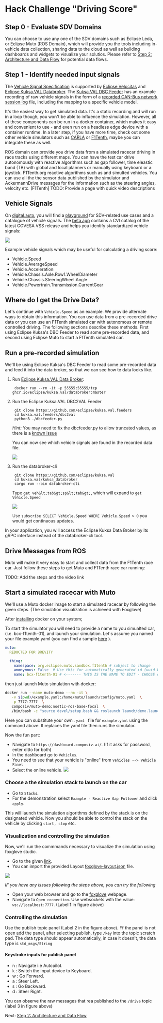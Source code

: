 # Hack Challenge "Driving Score"
## Step 0 - Evaluate SDV Domains

You can choose to use any one of the SDV domains such as Eclipse Leda, or Eclipse Muto (ROS Domain), which will provide you the tools including in-vehicle data collection, sharing data to the cloud as well as building dashboards and widgets to visualize your solutios. Please refer to [Step 2: Architecture and Data Flow](./step-2-architecture-data-flow.md) for potential data flows. 

## Step 1 - Identify needed input signals

The [Vehicle Signal Specification](https://github.com/COVESA/vehicle_signal_specification) is supported by [Eclipse Velocitas](https://github.com/eclipse-velocitas) and [Eclipse Kuksa.VAL Databroker](https://github.com/eclipse/kuksa.val). The [Kuksa.VAL DBC Feeder](https://github.com/eclipse/kuksa.val.feeders) has an example recording of raw vehicle signals in the form of a [recorded CAN-Bus network session log](https://github.com/eclipse/kuksa.val.feeders/blob/main/dbc2val/candump.log) file, including the mapping to a specific vehicle model.

It's the easiest way to get simulated data. It's a static recording and will run in a loop though, you won't be able to influence the simulation. However, all of these components can be run in a docker container, which makes it easy and convenient to use - and even run on a headless edge device with a container runtime. In a later step, if you have more time, check out some other vehicle simulators such as [CARLA](https://carla.readthedocs.io/) or [F1Tenth](https://f1tenth.readthedocs.io/en/stable/), maybe you can integrate these as well.

ROS domain can provide you drive data from a simulated racecar driving in race tracks using different maps.  You can have the test car drive autonomously with reactive algorithms such as gap follower, time eleastic band (TB) with global and local planners or manually using keyboard or a joystick.   F1Tenth.org reactive algorithms such as and simulted vehicles. You can use all the the sensor data published by the simulator and AckermannDrive messages for the information such as the steering angles, velocity etc. [F1Tenth] TODO: Provide a page with quick video descriptions

## Vehicle Signals

On [digital.auto](http://digital.auto), you will find a [playground](https://www.digitalplaybook.org/index.php?title=Overview:_playground.digital.auto) for SDV-related use cases and a catalogue of vehicle signals. The [beta app](https://digitalauto.netlify.app/) contains a CVI catalog of the latest COVESA VSS release and helps you identify standardized vehicle signals:

![](../assets/digitalauto-cvi-catalog.png)

Example vehicle signals which may be useful for calculating a driving score:
- Vehicle.Speed
- Vehicle.AverageSpeed
- Vehicle.Acceleration
- Vehicle.Chassis.Axle.Row1.WheelDiameter
- Vehicle.Chassis.SteeringWheel.Angle
- Vehicle.Powertrain.Transmission.CurrentGear

## Where do I get the Drive Data?

Let's continue with `Vehicle.Speed` as an example. We provide alternate ways to obtain this information. You can use data from a pre-recorded drive data or you can use an F1Tenth simulated car with autonomous or remote controlled driving. The following sections describe these methods. First using  Eclipse Kuksa's DBC Feeder to read some pre-recorded data, and second using Eclipse Muto to start a F1Tenth simulated car.

## Run a pre-recorded simulation

We'll be using Eclipse Kuksa's DBC Feeder to read some pre-recorded data and feed it into the data broker, so that we can see how te data looks like.

1. Run [Eclipse Kuksa.VAL Data Broker](https://github.com/eclipse/kuksa.val/tree/master/kuksa_databroker):

        docker run --rm -it -p 55555:55555/tcp ghcr.io/eclipse/kuksa.val/databroker:master

2. Run the Eclipse Kuksa.VAL DBC2VAL Feeder
    
        git clone https://github.com/eclipse/kuksa.val.feeders
        cd kuksa.val.feeders/dbc2val
        python3 ./dbcfeeder.py

    *Hint:* You may need to fix the dbcfeeder.py to allow truncated values, as there is a [known issue](https://github.com/eclipse/kuksa.val/issues/374)

    You can now see which vehicle signals are found in the recorded data file.

    ![](../assets/kuksa-dbc-speed.png)

3. Run the databroker-cli

        git clone https://github.com/eclipse/kuksa.val
        cd kuksa.val/kuksa_databroker
        cargo run --bin databroker-cli

    Type `get veh&lt;tab&gt;sp&lt;tab&gt;`, which will expand to `get Vehicle.Speed`

    ![](../assets/kuksa-databroker-cli.png)

    Use `subscribe SELECT Vehicle.Speed WHERE Vehicle.Speed > 0` you would get continuous updates.

In your application, you will access the Eclipse Kuksa Data Broker by its gRPC interface instead of the databroker-cli tool.

## Drive Messages from ROS

Muto will make it very easy to start and collect data from the F1Tenth race car. Just follow these steps to get Muto and F1Tenth race car running:

TODO: Add the steps and the video link
















## Start a simulated racecar with Muto

We'll use a Muto docker image to start a simulated racecar by following the given steps. 
(The simulation visualization is achieved with Foxglove)

After [installing](https://docs.docker.com/engine/install/ubuntu/) docker on your system;


To start the simulator you will need to provide a name to you simualted car, (i.e. bcx-f1tenth-01), and launch your simulation.  Let's assume you named your file example.yaml (you can find a sample [here](sources/muto/example.yaml) ).
```yaml
muto:
  REDUCTED FOR BREVITY

  thing:
    namespace: org.eclipse.muto.sandbox.f1tenth # subject to change
    anonymous: False  # Use this for automatically generated id (uuid based - not recommended)
    name: bcx-f1tenth-01 # <------- THIS IS THE NAME TO EDIT - CHOOSE A UNQIE NAME SO THAT YOU DO NOT WRITE OVER SOMEONE ELSE
```

then just launch Muto simulation with docker:
```bash
docker run --name muto-demo --rm -it \
   -v $(pwd)/example.yaml:/home/muto/launch/config/muto.yaml  \
   -p 7777:7777  \
   composiv/muto-demo:noetic-ros-base-focal  \
   /bin/bash -c "source devel/setup.bash && roslaunch launch/demo.launch"
```

Here you can substitute your own ```.yaml ``` file for ```example.yaml``` using the command above. It replaces the yaml file then runs the simulator.

Now the fun part: 
- Navigate to `https://dashboard.composiv.ai/`.  (If it asks for password, enter ditto for both)
- In the dashboard go to ``Vehicles``.
- You need to see that your vehicle is "online" from `Vehicles --> Vehicle Panel`
- Select the online vehicle.
![](../assets/muto/dashboard-01.png)
### Choose a the simulation stack to launch on the car

- Go to ``Stacks``.
- For the demonstration select `Example - Reactive Gap Follower` and click `apply`.

This will launch the simulation algorithms defined by the stack is on the designated vehicle. Now you should be able to control the stack on the vehicle by clicking `start, stop` etc.



### Visualization and controlling the simulation

Now, we'll run the commmands necessary to visualize the simulation using foxglove studio.


- Go to the given [link](https://studio.foxglove.dev/?ds=rosbridge-websocket&ds.url=ws%3A%2F%2Flocalhost%3A7777).
- You can import the provided Layout  [foxglove-layout.json](../sources/muto/foxglove-layout.json) file.

![](../assets/muto/foxglove-01.png)



*IF you have any issues following the steps above, you can try the following*

- Open your web browser and go to the [foxglove](https://studio.foxglove.dev) webpage.
- Navigate to ``Open connection``. Use websockets with the value: ``ws://localhost:7777``. (Label 1 in figure above)

### Controlling the simulation

Use the publish topic panel (Label 2 in the figure above). Ff the panel is not open add the panel, after selecting publish, type `/key` into the topic scratch pad. The data type should appear automatically, in case it doesn't, the data type is `std_msgs/String`



#### Keystroke inputs for publish panel

- n : Navigate i.e Autopilot.
- k : Switch the input device to Keyboard.
- w : Go Forward.
- a : Steer Left.
- s : Go Backward.
- d : Steer Right.

You can observe the raw messages that rea published to the  `/drive` topic (label 3 in figure above)


Next: [Step 2: Architecture and Data Flow](./step-2-architecture-data-flow.md)
